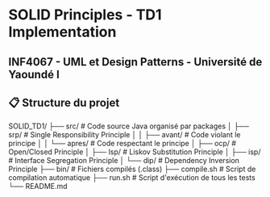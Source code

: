 # SOLID Principles - TD1 Implementation
## INF4067 - UML et Design Patterns - Université de Yaoundé I

## 📋 Structure du projet
SOLID_TD1/
├── src/ # Code source Java organisé par packages
│ ├── srp/ # Single Responsibility Principle
│ │ ├── avant/ # Code violant le principe
│ │ └── apres/ # Code respectant le principe
│ ├── ocp/ # Open/Closed Principle
│ ├── lsp/ # Liskov Substitution Principle
│ ├── isp/ # Interface Segregation Principle
│ └── dip/ # Dependency Inversion Principle
├── bin/ # Fichiers compilés (.class)
├── compile.sh # Script de compilation automatique
├── run.sh # Script d'exécution de tous les tests
└── README.md
